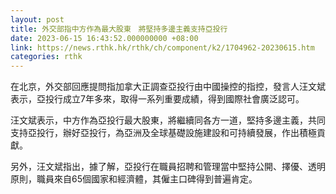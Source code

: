 ```yaml
---
layout: post
title: 外交部指中方作為最大股東　將堅持多邊主義支持亞投行
date: 2023-06-15 16:43:52.000000000 +08:00
link: https://news.rthk.hk/rthk/ch/component/k2/1704962-20230615.htm
categories: rthk
---
```


在北京，外交部回應提問指加拿大正調查亞投行由中國操控的指控，發言人汪文斌表示，亞投行成立7年多來，取得一系列重要成績，得到國際社會廣泛認可。

汪文斌表示，中方作為亞投行最大股東，將繼續同各方一道，堅持多邊主義，共同支持亞投行，辦好亞投行，為亞洲及全球基礎設施建設和可持續發展，作出積極貢獻。

另外，汪文斌指出，據了解，亞投行在職員招聘和管理當中堅持公開、擇優、透明原則，職員來自65個國家和經濟體，其僱主口碑得到普遍肯定。
